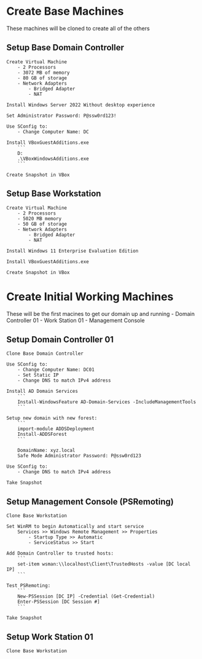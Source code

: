 # Create Base Machines
These machines will be cloned to create all of the others

## Setup Base Domain Controller

	Create Virtual Machine
		- 2 Processors
		- 3072 MB of memory
		- 80 GB of storage
		- Network Adapters
			- Bridged Adapter
			- NAT
			
	Install Windows Server 2022 Without desktop experience

	Set Administrator Password: P@ssw0rd123!

	Use SConfig to:
		- Change Computer Name: DC

	Install VBoxGuestAdditions.exe
		```
		D:
		.\VBoxWindowsAdditions.exe
		```
	
	Create Snapshot in VBox

## Setup Base Workstation

	Create Virtual Machine
		- 2 Processors
		- 5020 MB memory
		- 50 GB of storage
		- Network Adapters
			- Bridged Adapter
			- NAT
			
	Install Windows 11 Enterprise Evaluation Edition
	
	Install VBoxGuestAdditions.exe
	
	Create Snapshot in VBox


# Create Initial Working Machines
These will be the first macines to get our domain up and running
	- Domain Controller 01
	- Work Station 01
	- Management Console

## Setup Domain Controller 01
	Clone Base Domain Controller

	Use SConfig to:
		- Change Computer Name: DC01
		- Set Static IP
		- Change DNS to match IPv4 address

	Install AD Domain Services
		```
		Install-WindowsFeature AD-Domain-Services -IncludeManagementTools
		```
		
	Setup new domain with new forest:
		```
		import-module ADDSDeployment
		Install-ADDSForest
		```
		
		DomainName: xyz.local
		Safe Mode Administrator Password: P@ssw0rd123

	Use SConfig to:
		- Change DNS to match IPv4 address

	Take Snapshot
	
## Setup Management Console (PSRemoting)
	Clone Base Workstation
	
	Set WinRM to begin Automatically and start service
		Services >> Windows Remote Management >> Properties
			- Startup Type >> Automatic
			- ServiceStatus >> Start
	
	Add Domain Controller to trusted hosts:
		```
		set-item wsman:\\localhost\Client\TrustedHosts -value [DC local IP]
		```
	
	Test PSRemoting:
		```
		New-PSSession [DC IP] -Credential (Get-Credential)
		Enter-PSSession [DC Session #]
		```
		
	Take Snapshot

## Setup Work Station 01
	Clone Base Workstation